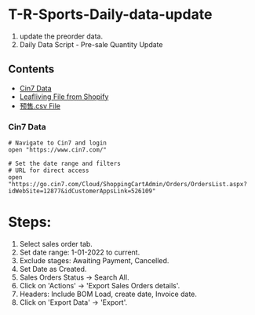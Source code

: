 # T-R-Sports-Daily-data-update
1. update the preorder data.
2. Daily Data Script - Pre-sale Quantity Update

## Contents
- [Cin7 Data](#cin7-data)
- [Leafliving File from Shopify](#leafliving-file-from-shopify)
- [预售.csv File](#预售csv-file)

### Cin7 Data
```
# Navigate to Cin7 and login
open "https://www.cin7.com/"

# Set the date range and filters
# URL for direct access
open "https://go.cin7.com/Cloud/ShoppingCartAdmin/Orders/OrdersList.aspx?idWebSite=12877&idCustomerAppsLink=526109"
```
# Steps:
 1. Select sales order tab.
 2. Set date range: 1-01-2022 to current.
 3. Exclude stages: Awaiting Payment, Cancelled.
 4. Set Date as Created.
 5. Sales Orders Status -> Search All.
 6. Click on 'Actions' -> 'Export Sales Orders details'.
 7. Headers: Include BOM Load, create date, Invoice date.
 8. Click on 'Export Data' -> 'Export'.


